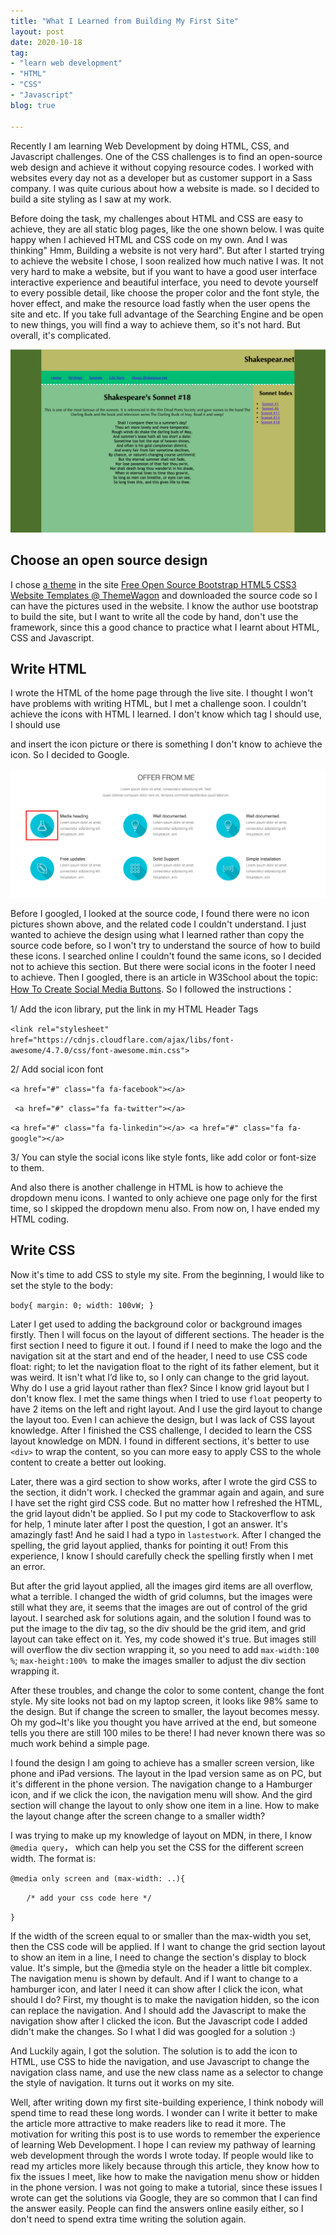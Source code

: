 ```yaml
---
title: "What I Learned from Building My First Site"
layout: post
date: 2020-10-18
tag:
- "learn web development"
- "HTML"
- "CSS"
- "Javascript"
blog: true

---
```


Recently I am learning Web Development by doing  HTML, CSS, and Javascript challenges. One of the CSS challenges is to find an open-source web design and achieve it without copying resource codes. I worked with websites every day not as a developer but as customer support in a Sass company.  I was quite curious about how a website is made.  so I decided to build a site styling as I saw at my work.

Before doing the task, my challenges about HTML and CSS are easy to achieve, they are all static blog pages, like the one shown below. I was quite happy when I achieved HTML and CSS code on my own. And I was thinking" Hmm, Building a website is not very hard". But after I started trying to achieve the website I chose,  I soon realized how much native I was. It not very hard to make a website, but if you want to have a good user interface interactive experience and beautiful interface, you need to devote yourself to every possible detail, like choose the proper color and the font style, the hover effect, and make the resource load fastly when the user opens the site and etc. If you take full advantage of the Searching Engine and be open to new things, you will find a way to achieve them, so it's not hard. But overall, it's complicated.

![a simple static blog page](../assets/images/blog-image/simple-static-blog-page.jpg)

## Choose an open source design

I chose [a theme](https://demo.themewagon.com/preview/timer-free-responsive-multi-page-personal-bootstrap-template) in the site [Free Open Source Bootstrap HTML5 CSS3 Website Templates @ ThemeWagon](https://themewagon.com/theme_tag/open-source/) and downloaded the source code so I can have the pictures used in the website.  I know the author use bootstrap to build the site, but I want to write all the code by hand, don't use the framework, since this a  good chance to practice what I learnt about HTML, CSS and Javascript.

## Write HTML

I wrote the HTML of the home page through the live site. I thought I won't have problems with writing HTML,  but I met a challenge soon. I couldn't achieve the icons with HTML I learned. I don't know which tag I should use,  I should use <div>and insert the icon picture or there is something I don't know to achieve the icon. So I decided to Google. 

![The section with icons I don't know how to achieve](../assets/images/blog-image/icon-section.jpg)

Before I googled, I looked at the source code, I found there were no icon pictures shown above, and the related code I couldn't understand. I just wanted to achieve the design using what I learned rather than copy the source code before, so I won't try to understand the source of how to build these icons. I searched online I couldn't found the same icons, so I decided not to achieve this section. But there were social icons in the footer I need to achieve. Then I googled, there is an article in W3School about the topic: [How To Create Social Media Buttons](https://www.w3schools.com/howto/howto_css_social_media_buttons.asp). So I followed the instructions：

1/ Add the icon library, put the link in my HTML Header Tags

`<link rel="stylesheet" href="https://cdnjs.cloudflare.com/ajax/libs/font-awesome/4.7.0/css/font-awesome.min.css">`

2/ Add social icon font

`<a href="#" class="fa fa-facebook"></a>`

` <a href="#" class="fa fa-twitter"></a>`

`<a href="#" class="fa fa-linkedin"></a>
<a href="#" class="fa fa-google"></a>`

3/ You can style the social icons like style fonts, like add color or font-size to them.

And also there is another challenge in HTML is how to achieve the dropdown menu icons. I wanted to only achieve one page only for the first time, so I skipped the dropdown menu also. From now on, I have ended my HTML coding.

## Write CSS

Now it's time to add CSS to style my site. From the beginning, I would like to set the style to the body:

`body{
	margin: 0;
	width: 100vW;
}`

Later I get used to adding the background color or background images firstly. Then I will focus on the layout of different sections. The header is the first section I need to figure it out. I found if I need to make the logo and the navigation sit at the start and end of the header, I need to use CSS code float: right; to let the navigation float to the right of its father element, but it was weird. It isn't what I’d like to, so I only can change to the grid layout. Why do I use a grid layout rather than flex? Since I know grid layout but I don't know flex. I met the same things when I tried to use `float` peoperty to have 2 items on the left and right layout. And I use the gird layout to change the layout too. Even I can achieve the design, but I was lack of CSS layout knowledge. After I finished the CSS challenge, I decided to learn the CSS layout knowledge on MDN. I found in different sections, it's better to use `<div>` to wrap the content, so you can more easy to apply CSS to the whole content to create a better out looking. 

Later, there was a gird section to show works, after I wrote the gird CSS to the section, it didn't work. I checked the grammar again and again, and sure I have set the right gird CSS code. But no matter how I refreshed the HTML, the grid layout didn't be applied. So I put my code to Stackoverflow to ask for help, 1 minute later after I post the question, I got an answer. It's amazingly fast! And he said I had a typo in `lastestwork`. After I changed the spelling, the grid layout applied, thanks for pointing it out! From this experience, I know I should carefully check the spelling firstly when I met an error.

But after the grid layout applied, all the images gird items are all overflow, what a terrible. I changed the width of grid columns, but the images were still what they are, it seems that the images are out of control of the grid layout. I searched ask for solutions again, and the solution I found was to put the image to the div tag, so the div should be the grid item, and grid layout can take effect on it. Yes, my code showed it's true. But images still will overflow the div section wrapping it, so you need to add `max-width:100 %`; `max-height:100% `to make the images smaller to adjust the div section wrapping it.

After these troubles, and change the color to some content, change the font style. My site looks not bad on my laptop screen, it looks like 98% same to the design. But if change the screen to smaller, the layout becomes messy. Oh my god~It's like you thought you have arrived at the end, but someone tells you there are still 100 miles to be there! I had never known there was so much work behind a simple page.

I found the design I am going to achieve has a smaller screen version, like phone and iPad versions. The layout in the Ipad version same as on PC, but it's different in the phone version. The navigation change to a Hamburger icon, and if we click the icon, the navigation menu will show. And the gird section will change the layout to only show one item in a line. How to make the layout change after the screen change to a smaller width?

I was trying to make up my knowledge of layout on MDN, in there, I know `@media query`， which can help you set the CSS for the different screen width. The format is:

`@media only screen and (max-width: ..){ `

​			`	/* add your css code here */`

`}`

 If the width of the screen equal to or smaller than the max-width you set, then the CSS code will be applied. If I want to change the grid section layout to show an item in a line, I need to change the section's display to block value. It's simple, but the @media style on the header a little bit complex. The navigation menu is shown by default. And if I want to change to a hamburger icon, and later I need it can show after I click the icon, what should I do? First, my thought is to make the navigation hidden, so the icon can replace the navigation. And I should add the Javascript to make the navigation show after I clicked the icon. But the Javascript code I added didn't make the changes. So I what I did was googled for a solution :)

And Luckily again, I got the solution. The solution is to add the icon to HTML, use CSS to hide the navigation, and use Javascript to change the navigation class name, and use the new class name as a selector to change the style of navigation. It turns out it works on my site. 

Well, after writing down my first site-building experience, I think nobody will spend time to read these long words. I wonder can I write it better to make the article more attractive to make readers like to read it more. The motivation for writing this post is to use words to remember the experience of learning Web Development. I hope I can review my pathway of learning web development through the words I wrote today. If people would like to read my articles more likely because through this article, they know how to fix the issues I meet, like how to make the navigation menu show or hidden in the phone version. I was not going to make a tutorial, since these issues I wrote can get the solutions via Google, they are so common that I can find the answer easily. People can find the answers online easily either, so I don't need to spend extra time writing the solution again.

